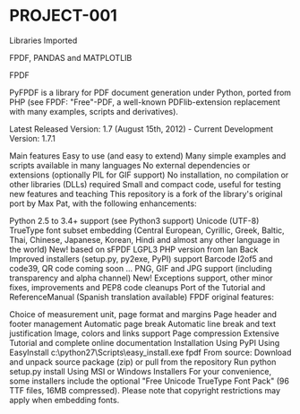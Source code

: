 # PROJECT-001

Libraries Imported

FPDF, PANDAS and MATPLOTLIB


FPDF

PyFPDF is a library for PDF document generation under Python, ported from PHP (see FPDF: "Free"-PDF, a well-known PDFlib-extension replacement with many examples, scripts and derivatives).

Latest Released Version: 1.7 (August 15th, 2012) - Current Development Version: 1.7.1

Main features
Easy to use (and easy to extend)
Many simple examples and scripts available in many languages
No external dependencies or extensions (optionally PIL for GIF support)
No installation, no compilation or other libraries (DLLs) required
Small and compact code, useful for testing new features and teaching
This repository is a fork of the library's original port by Max Pat, with the following enhancements:

Python 2.5 to 3.4+ support (see Python3 support)
Unicode (UTF-8) TrueType font subset embedding (Central European, Cyrillic, Greek, Baltic, Thai, Chinese, Japanese, Korean, Hindi and almost any other language in the world) New! based on sFPDF LGPL3 PHP version from Ian Back
Improved installers (setup.py, py2exe, PyPI) support
Barcode I2of5 and code39, QR code coming soon ...
PNG, GIF and JPG support (including transparency and alpha channel) New!
Exceptions support, other minor fixes, improvements and PEP8 code cleanups
Port of the Tutorial and ReferenceManual (Spanish translation available)
FPDF original features:

Choice of measurement unit, page format and margins
Page header and footer management
Automatic page break
Automatic line break and text justification
Image, colors and links support
Page compression
Extensive Tutorial and complete online documentation
Installation
Using PyPI
Using EasyInstall c:\python27\Scripts\easy_install.exe fpdf
From source:
Download and unpack source package (zip) or pull from the repository
Run python setup.py install
Using MSI or Windows Installers
For your convenience, some installers include the optional "Free Unicode TrueType Font Pack" (96 TTF files, 16MB compressed). Please note that copyright restrictions may apply when embedding fonts.
